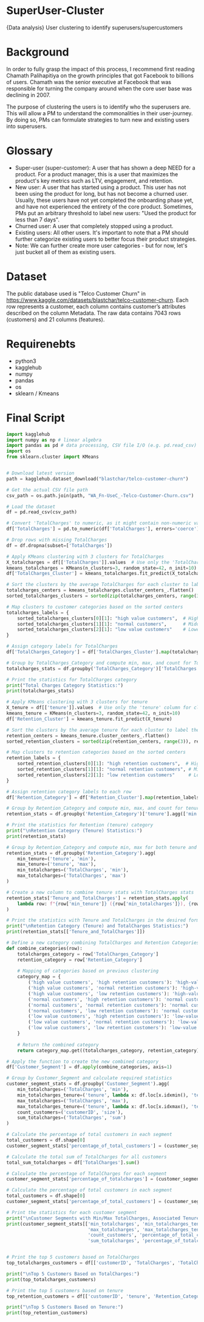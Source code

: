 # SuperUser-Cluster
{Data analysis} User clustering to identify superusers/supercustomers

# Background
In order to fully grasp the impact of this process, I recommend first reading Chamath Palihapitiya on the growth principles that got Facebook to billions of users.
Chamath was the senior executive at Facebook that was responsible for turning the company around when the core user base was declining in 2007.

The purpose of clustering the users is to identify who the superusers are. This will allow a PM to understand the commonalities in their user-journey. By doing so, PMs can formulate strategies to turn new and existing users into superusers.

# Glossary
 - Super-user (super-customer): A user that has shown a deep NEED for a product. For a product manager, this is a user that maximizes the product's key metrics such as LTV, engagement, and retention.
 - New user: A user that has started using a product. This user has not been using the product for long, but has not become a churned user. Usually, these users have not yet completed the onboarding phase yet, and have not experienced the entirety of the core product. Sometimes, PMs put an arbitrary threshold to label new users: "Used the product for less than 7 days".
 - Churned user: A user that completely stopped using a product.
 - Existing users: All other users. It's important to note that a PM should further categorize existing users to better focus their product strategies.
 - Note: We can further create more user categories - but for now, let's just bucket all of them as existing users.

# Dataset
The public database used is "Telco Customer Churn" in https://www.kaggle.com/datasets/blastchar/telco-customer-churn.
Each row represents a customer, each column contains customer’s attributes described on the column Metadata. The raw data contains 7043 rows (customers) and 21 columns (features).

# Requirenebts
- python3
- kagglehub
- numpy
- pandas
- os
- sklearn / Kmeans

# Final Script
```python
import kagglehub
import numpy as np # linear algebra
import pandas as pd # data processing, CSV file I/O (e.g. pd.read_csv)
import os
from sklearn.cluster import KMeans


# Download latest version
path = kagglehub.dataset_download("blastchar/telco-customer-churn")

# Get the actual CSV file path
csv_path = os.path.join(path, "WA_Fn-UseC_-Telco-Customer-Churn.csv")

# Load the dataset
df = pd.read_csv(csv_path)

# Convert 'TotalCharges' to numeric, as it might contain non-numeric values
df['TotalCharges'] = pd.to_numeric(df['TotalCharges'], errors='coerce')

# Drop rows with missing TotalCharges
df = df.dropna(subset=['TotalCharges'])

# Apply KMeans clustering with 3 clusters for TotalCharges
X_totalcharges = df[['TotalCharges']].values  # Use only the 'TotalCharges' column for clustering
kmeans_totalcharges = KMeans(n_clusters=3, random_state=42, n_init=10)
df['TotalCharges_Cluster'] = kmeans_totalcharges.fit_predict(X_totalcharges)

# Sort the clusters by the average TotalCharges for each cluster to label them correctly
totalcharges_centers = kmeans_totalcharges.cluster_centers_.flatten()
sorted_totalcharges_clusters = sorted(zip(totalcharges_centers, range(3)), reverse=True)

# Map clusters to customer categories based on the sorted centers
totalcharges_labels = {
    sorted_totalcharges_clusters[0][1]: "high value customers",  # Highest TotalCharges
    sorted_totalcharges_clusters[1][1]: "normal customers",      # Middle TotalCharges
    sorted_totalcharges_clusters[2][1]: "low value customers"    # Lowest TotalCharges
}

# Assign category labels for TotalCharges
df['TotalCharges_Category'] = df['TotalCharges_Cluster'].map(totalcharges_labels)

# Group by TotalCharges_Category and compute min, max, and count for TotalCharges
totalcharges_stats = df.groupby('TotalCharges_Category')['TotalCharges'].agg(['min', 'max', 'count'])

# Print the statistics for TotalCharges category
print("Total Charges Category Statistics:")
print(totalcharges_stats)

# Apply KMeans clustering with 3 clusters for tenure
X_tenure = df[['tenure']].values  # Use only the 'tenure' column for clustering
kmeans_tenure = KMeans(n_clusters=3, random_state=42, n_init=10)
df['Retention_Cluster'] = kmeans_tenure.fit_predict(X_tenure)

# Sort the clusters by the average tenure for each cluster to label them correctly
retention_centers = kmeans_tenure.cluster_centers_.flatten()
sorted_retention_clusters = sorted(zip(retention_centers, range(3)), reverse=True)

# Map clusters to retention categories based on the sorted centers
retention_labels = {
    sorted_retention_clusters[0][1]: "high retention customers",  # Highest tenure
    sorted_retention_clusters[1][1]: "normal retention customers", # Middle tenure
    sorted_retention_clusters[2][1]: "low retention customers"     # Lowest tenure
}

# Assign retention category labels to each row
df['Retention_Category'] = df['Retention_Cluster'].map(retention_labels)

# Group by Retention_Category and compute min, max, and count for tenure
retention_stats = df.groupby('Retention_Category')['tenure'].agg(['min', 'max', 'count'])

# Print the statistics for Retention (tenure) category
print("\nRetention Category (Tenure) Statistics:")
print(retention_stats)

# Group by Retention_Category and compute min, max for both tenure and TotalCharges
retention_stats = df.groupby('Retention_Category').agg(
    min_tenure=('tenure', 'min'),
    max_tenure=('tenure', 'max'),
    min_totalcharges=('TotalCharges', 'min'),
    max_totalcharges=('TotalCharges', 'max')
)

# Create a new column to combine tenure stats with TotalCharges stats
retention_stats['Tenure_and_TotalCharges'] = retention_stats.apply(
    lambda row: f"{row['min_tenure']} ({row['min_totalcharges']}), {row['max_tenure']} ({row['max_totalcharges']})", axis=1
)

# Print the statistics with Tenure and TotalCharges in the desired format
print("\nRetention Category (Tenure) and TotalCharges Statistics:")
print(retention_stats[['Tenure_and_TotalCharges']])

# Define a new category combining TotalCharges and Retention Categories
def combine_categories(row):
    totalcharges_category = row['TotalCharges_Category']
    retention_category = row['Retention_Category']
    
    # Mapping of categories based on previous clustering
    category_map = {
        ('high value customers', 'high retention customers'): 'high-value customer with high tenure',
        ('high value customers', 'normal retention customers'): 'high-value customer with medium tenure',
        ('high value customers', 'low retention customers'): 'high-value customer with low tenure',
        ('normal customers', 'high retention customers'): 'normal customer with high tenure',
        ('normal customers', 'normal retention customers'): 'normal customer with medium tenure',
        ('normal customers', 'low retention customers'): 'normal customer with low tenure',
        ('low value customers', 'high retention customers'): 'low-value customer with high tenure',
        ('low value customers', 'normal retention customers'): 'low-value customer with medium tenure',
        ('low value customers', 'low retention customers'): 'low-value customer with low tenure'
    }
    
    # Return the combined category
    return category_map.get((totalcharges_category, retention_category), 'Unknown Category')

# Apply the function to create the new combined category
df['Customer_Segment'] = df.apply(combine_categories, axis=1)

# Group by Customer_Segment and calculate required statistics
customer_segment_stats = df.groupby('Customer_Segment').agg(
    min_totalcharges=('TotalCharges', 'min'),
    min_totalcharges_tenure=('tenure', lambda x: df.loc[x.idxmin(), 'tenure']),
    max_totalcharges=('TotalCharges', 'max'),
    max_totalcharges_tenure=('tenure', lambda x: df.loc[x.idxmax(), 'tenure']),
    count_customers=('customerID', 'size'),
    sum_totalcharges=('TotalCharges', 'sum')
)

# Calculate the percentage of total customers in each segment
total_customers = df.shape[0]
customer_segment_stats['percentage_of_total_customers'] = (customer_segment_stats['count_customers'] / total_customers) * 100

# Calculate the total sum of TotalCharges for all customers
total_sum_totalcharges = df['TotalCharges'].sum()

# Calculate the percentage of TotalCharges for each segment
customer_segment_stats['percentage_of_totalcharges'] = (customer_segment_stats['sum_totalcharges'] / total_sum_totalcharges) * 100

# Calculate the percentage of total customers in each segment
total_customers = df.shape[0]
customer_segment_stats['percentage_of_total_customers'] = (customer_segment_stats['count_customers'] / total_customers) * 100

# Print the statistics for each customer segment
print("\nCustomer Segments with Min/Max TotalCharges, Associated Tenure, Sum of TotalCharges, and Percentages:")
print(customer_segment_stats[['min_totalcharges', 'min_totalcharges_tenure', 
                              'max_totalcharges', 'max_totalcharges_tenure', 
                              'count_customers', 'percentage_of_total_customers',
                              'sum_totalcharges', 'percentage_of_totalcharges']])


# Print the top 5 customers based on TotalCharges
top_totalcharges_customers = df[['customerID', 'TotalCharges', 'TotalCharges_Category']].sort_values(by='TotalCharges', ascending=False).head(5)

print("\nTop 5 Customers Based on TotalCharges:")
print(top_totalcharges_customers)

# Print the top 5 customers based on tenure
top_retention_customers = df[['customerID', 'tenure', 'Retention_Category']].sort_values(by='tenure', ascending=False).head(5)

print("\nTop 5 Customers Based on Tenure:")
print(top_retention_customers)
```

